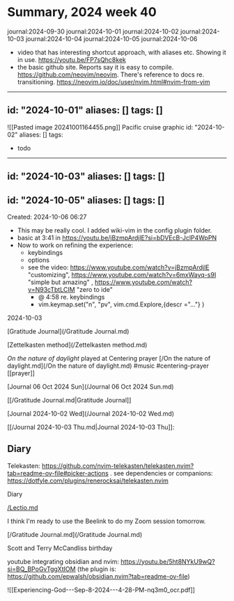 # Summary, 2024 week 40

journal:2024-09-30
journal:2024-10-01
journal:2024-10-02
journal:2024-10-03
journal:2024-10-04
journal:2024-10-05
journal:2024-10-06

- video that has interesting shortcut approach, with aliases etc. Showing it in use. https://youtu.be/FP7sQhc8kek
- the basic github site. Reports say it is easy to compile. https://github.com/neovim/neovim. There's reference to docs re. transitioning. https://neovim.io/doc/user/nvim.html#nvim-from-vim 

---
id: "2024-10-01"
aliases: []
tags: []
---
![[Pasted image 20241001164455.png]] Pacific cruise graphic
id: "2024-10-02"
aliases: []
tags:
  - todo
---
id: "2024-10-03"
aliases: []
tags: []
---
id: "2024-10-05"
aliases: []
tags: []
---

Created: 2024-10-06 06:27

- This may be really cool. I added wiki-vim in the config plugin folder.
- basic at 3:41 in <https://youtu.be/jBzmpArdjlE?si=bDVEcB-JclP4WpPN>
- Now to work on refining the experience:
  - keybindings
  - options
  - see the video: <https://www.youtube.com/watch?v=jBzmpArdjlE> "customizing", <https://www.youtube.com/watch?v=6mxWayq-s9I> "simple but amazing" , <https://www.youtube.com/watch?v=N93cTbtLCIM> "zero to ide"
    - @ 4:58 re. keybindings
    - vim.keymap.set("n", "<leader>pv", vim.cmd.Explore,{descr ="..."} )

2024-10-03

[Gratitude Journal](/Gratitude Journal.md)

[Zettelkasten method](/Zettelkasten method.md)

*On the nature of daylight* played at Centering prayer [/On the nature of daylight.md](/On the nature of daylight.md) #music #centering-prayer [[prayer]]

[Journal  06 Oct 2024 Sun](/Journal  06 Oct 2024 Sun.md)

[[/Gratitude Journal.md|Gratitude Journal]]

[Journal 2024-10-02 Wed](/Journal 2024-10-02 Wed.md)

[[/Journal 2024-10-03 Thu.md|Journal 2024-10-03 Thu]]:

Diary 
- 

Telekasten: <https://github.com/nvim-telekasten/telekasten.nvim?tab=readme-ov-file#picker-actions> .
see dependencies or companions: <https://dotfyle.com/plugins/renerocksai/telekasten.nvim>

Diary

[/Lectio.md](/Lectio.md)

I think I'm ready to use the Beelink to do my Zoom session tomorrow.

[/Gratitude Journal.md](/Gratitude Journal.md)

Scott and Terry McCandliss birthday

youtube integrating obsidian and nvim: <https://youtu.be/5ht8NYkU9wQ?si=BQ_BPoGvTggXtIOM> (the plugin is: <https://github.com/epwalsh/obsidian.nvim?tab=readme-ov-file>)

![[Experiencing-God---Sep-8-2024---4-28-PM-nq3m0_ocr.pdf]]

